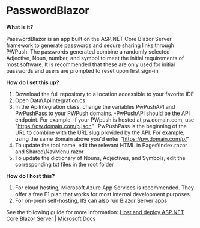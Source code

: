 # PasswordBlazor
**What is it?**

PasswordBlazor is an app built on the ASP.NET Core Blazor Server framework to generate passwords and secure sharing links through PWPush. The passwords generated combine a randomly selected Adjective, Noun, number, and symbol to meet the initial requirements of most software. It is recommended that these are only used for initial passwords and users are prompted to reset upon first sign-in

**How do I set this up?**

 1. Download the full repository to a location accessible to your favorite IDE
 2. Open Data\ApiIntegration.cs
 3. In the ApiIntegration class, change the variables PwPushAPI and PwPushPass to your PWPush domains.
 -PwPushAPI should be the API endpoint. For example, if your PWpush is hosted at pw.domain.com, use "https://pw.domain.com/p.json"
 -PwPushPass is the beginning of the URL to combine with the URL slug provided by the API. For example, using the same domain above you'd enter "https://pw.domain.com/p/"
 4. To update the tool name, edit the relevant HTML in Pages\Index.razor and Shared\NavMenu.razor
 5. To update the dictionary of Nouns, Adjectives, and Symbols, edit the corresponding txt files in the root folder

**How do I host this?**

 1. For cloud hosting, Microsoft Azure App Services is recommended. They offer a free F1 plan that works for most internal development purposes.
 2. For on-prem self-hosting, IIS can also run Blazor Server apps
 
 See the following guide for more information: [Host and deploy ASP.NET Core Blazor Server | Microsoft Docs](https://docs.microsoft.com/en-us/aspnet/core/blazor/host-and-deploy/server?view=aspnetcore-6.0)
